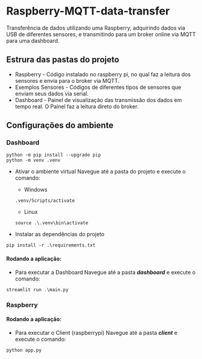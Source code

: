 # Raspberry-MQTT-data-transfer
Transferência de dados utilizando uma Raspberry, adquirindo dados via USB de diferentes sensores, e transmitindo para um broker online via MQTT para uma dashboard.   


## Estrura das pastas do projeto
* Raspberry - Código instalado no raspberry pi, no qual faz a leitura dos sensores e envia para o broker via MQTT.
* Exemplos Sensores - Códigos de diferentes tipos de sensores que enviam seus dados via serial.
* Dashboard - Painel de visualização das transmissão dos dados em tempo real. O Painel faz a leitura direto do broker. 

## Configurações do ambiente
### Dashboard

```shell
python -m pip install --upgrade pip
python -m venv .venv
```

* Ativar o ambiente virtual
Navegue até a pasta do projeto e execute o comando:  
    - Windows
    ```shell
    .venv/Scripts/activate
    ```

    - Linux
    ```shell
    source .\.venv\bin\activate
    ```

* Instalar as dependências do projeto
```shell
pip install -r .\requirements.txt
```

#### Rodando a aplicação:
* Para executar a Dashboard
Navegue até a pasta ***dashboard*** e execute o comando:  

```shell
streamlit run .\main.py
```  

### Raspberry
#### Rodando a aplicação:
* Para executar o Client (raspberrypi) 
Navegue até a pasta ***client*** e execute o comando:    

```shell
python app.py
```
